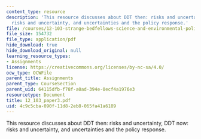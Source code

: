 ```yaml
---
content_type: resource
description: 'This resource discusses about DDT then: risks and uncertainty, DDT now:
  risks and uncertainty, and uncertainties and the policy response.'
file: /courses/12-103-strange-bedfellows-science-and-environmental-policy-fall-2005/4c9c5cba090f11d82eb8065fa41a6189_12_103_paper3.pdf
file_size: 154732
file_type: application/pdf
hide_download: true
hide_download_original: null
learning_resource_types:
- Assignments
license: https://creativecommons.org/licenses/by-nc-sa/4.0/
ocw_type: OCWFile
parent_title: Assignments
parent_type: CourseSection
parent_uid: 64115dfb-f78f-a0ad-394e-0ecf4a1976e3
resourcetype: Document
title: 12_103_paper3.pdf
uid: 4c9c5cba-090f-11d8-2eb8-065fa41a6189
---
```

This resource discusses about DDT then: risks and uncertainty, DDT now: risks and uncertainty, and uncertainties and the policy response.